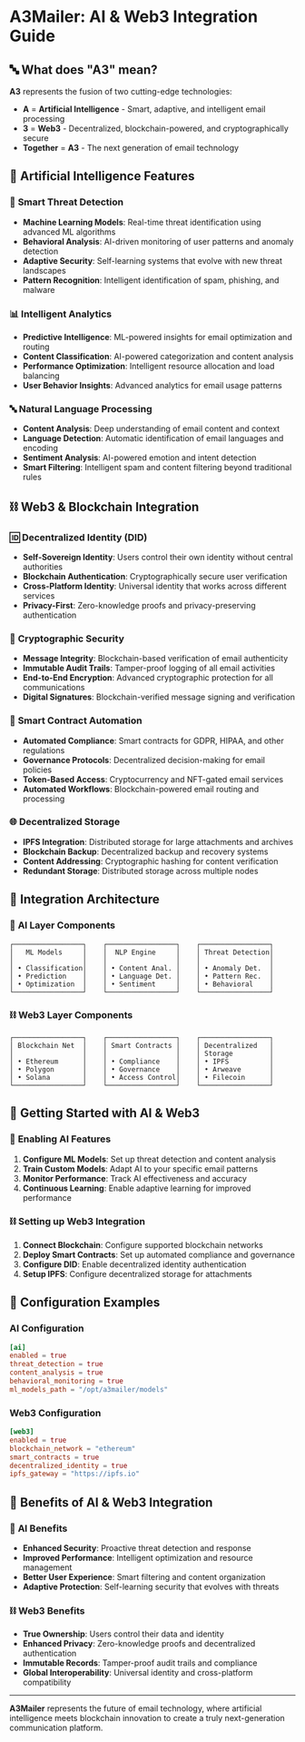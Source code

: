 # A3Mailer: AI & Web3 Integration Guide

## 🔤 What does "A3" mean?

**A3** represents the fusion of two cutting-edge technologies:
- **A** = **Artificial Intelligence** - Smart, adaptive, and intelligent email processing
- **3** = **Web3** - Decentralized, blockchain-powered, and cryptographically secure
- **Together** = **A3** - The next generation of email technology

## 🤖 Artificial Intelligence Features

### 🧠 **Smart Threat Detection**
- **Machine Learning Models**: Real-time threat identification using advanced ML algorithms
- **Behavioral Analysis**: AI-driven monitoring of user patterns and anomaly detection
- **Adaptive Security**: Self-learning systems that evolve with new threat landscapes
- **Pattern Recognition**: Intelligent identification of spam, phishing, and malware

### 📊 **Intelligent Analytics**
- **Predictive Intelligence**: ML-powered insights for email optimization and routing
- **Content Classification**: AI-powered categorization and content analysis
- **Performance Optimization**: Intelligent resource allocation and load balancing
- **User Behavior Insights**: Advanced analytics for email usage patterns

### 🔤 **Natural Language Processing**
- **Content Analysis**: Deep understanding of email content and context
- **Language Detection**: Automatic identification of email languages and encoding
- **Sentiment Analysis**: AI-powered emotion and intent detection
- **Smart Filtering**: Intelligent spam and content filtering beyond traditional rules

## ⛓️ Web3 & Blockchain Integration

### 🆔 **Decentralized Identity (DID)**
- **Self-Sovereign Identity**: Users control their own identity without central authorities
- **Blockchain Authentication**: Cryptographically secure user verification
- **Cross-Platform Identity**: Universal identity that works across different services
- **Privacy-First**: Zero-knowledge proofs and privacy-preserving authentication

### 🔐 **Cryptographic Security**
- **Message Integrity**: Blockchain-based verification of email authenticity
- **Immutable Audit Trails**: Tamper-proof logging of all email activities
- **End-to-End Encryption**: Advanced cryptographic protection for all communications
- **Digital Signatures**: Blockchain-verified message signing and verification

### 📜 **Smart Contract Automation**
- **Automated Compliance**: Smart contracts for GDPR, HIPAA, and other regulations
- **Governance Protocols**: Decentralized decision-making for email policies
- **Token-Based Access**: Cryptocurrency and NFT-gated email services
- **Automated Workflows**: Blockchain-powered email routing and processing

### 🌐 **Decentralized Storage**
- **IPFS Integration**: Distributed storage for large attachments and archives
- **Blockchain Backup**: Decentralized backup and recovery systems
- **Content Addressing**: Cryptographic hashing for content verification
- **Redundant Storage**: Distributed storage across multiple nodes

## 🔗 Integration Architecture

### 🤖 **AI Layer Components**
```
┌─────────────────┐    ┌─────────────────┐    ┌─────────────────┐
│   ML Models     │    │  NLP Engine     │    │ Threat Detection│
│                 │    │                 │    │                 │
│ • Classification│    │ • Content Anal. │    │ • Anomaly Det.  │
│ • Prediction    │    │ • Language Det. │    │ • Pattern Rec.  │
│ • Optimization  │    │ • Sentiment     │    │ • Behavioral    │
└─────────────────┘    └─────────────────┘    └─────────────────┘
```

### ⛓️ **Web3 Layer Components**
```
┌─────────────────┐    ┌─────────────────┐    ┌─────────────────┐
│ Blockchain Net  │    │ Smart Contracts │    │ Decentralized   │
│                 │    │                 │    │ Storage         │
│ • Ethereum      │    │ • Compliance    │    │ • IPFS          │
│ • Polygon       │    │ • Governance    │    │ • Arweave       │
│ • Solana        │    │ • Access Control│    │ • Filecoin      │
└─────────────────┘    └─────────────────┘    └─────────────────┘
```

## 🚀 Getting Started with AI & Web3

### 🤖 **Enabling AI Features**
1. **Configure ML Models**: Set up threat detection and content analysis
2. **Train Custom Models**: Adapt AI to your specific email patterns
3. **Monitor Performance**: Track AI effectiveness and accuracy
4. **Continuous Learning**: Enable adaptive learning for improved performance

### ⛓️ **Setting up Web3 Integration**
1. **Connect Blockchain**: Configure supported blockchain networks
2. **Deploy Smart Contracts**: Set up automated compliance and governance
3. **Configure DID**: Enable decentralized identity authentication
4. **Setup IPFS**: Configure decentralized storage for attachments

## 🔧 Configuration Examples

### AI Configuration
```toml
[ai]
enabled = true
threat_detection = true
content_analysis = true
behavioral_monitoring = true
ml_models_path = "/opt/a3mailer/models"
```

### Web3 Configuration
```toml
[web3]
enabled = true
blockchain_network = "ethereum"
smart_contracts = true
decentralized_identity = true
ipfs_gateway = "https://ipfs.io"
```

## 🌟 Benefits of AI & Web3 Integration

### 🤖 **AI Benefits**
- **Enhanced Security**: Proactive threat detection and response
- **Improved Performance**: Intelligent optimization and resource management
- **Better User Experience**: Smart filtering and content organization
- **Adaptive Protection**: Self-learning security that evolves with threats

### ⛓️ **Web3 Benefits**
- **True Ownership**: Users control their data and identity
- **Enhanced Privacy**: Zero-knowledge proofs and decentralized authentication
- **Immutable Records**: Tamper-proof audit trails and compliance
- **Global Interoperability**: Universal identity and cross-platform compatibility

---

**A3Mailer** represents the future of email technology, where artificial intelligence meets blockchain innovation to create a truly next-generation communication platform.
